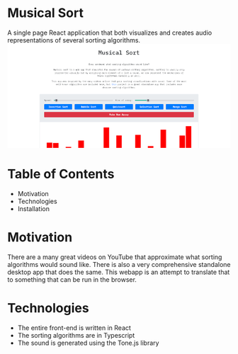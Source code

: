 # Musical Sort
A single page React application that both visualizes and creates audio representations of several sorting algorithms.
![Screenshot](images/musical_sort_screenshot.png)

# Table of Contents
* Motivation
* Technologies
* Installation

# Motivation
There are a many great videos on YouTube that approximate what sorting algorithms would sound like. There is also a very comprehensive standalone desktop app that does the same. This webapp is an attempt to translate that to something that can be run in the browser.

# Technologies
* The entire front-end is written in React
* The sorting algorithms are in Typescript
* The sound is generated using the Tone.js library
